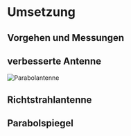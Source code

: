 

# Umsetzung

## Vorgehen und Messungen
<!-- Tools zur Messung -->

## verbesserte Antenne
<!-- Setup + Messungen -->
![Parabolantenne](img/parabol.png)

## Richtstrahlantenne
<!-- Setup + Messunge -->

## Parabolspiegel
<!-- Setup + Messunge -->